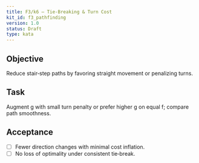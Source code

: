 ```yaml
---
title: F3/k6 — Tie‑Breaking & Turn Cost
kit_id: f3_pathfinding
version: 1.0
status: Draft
type: kata
---
```

## Objective
Reduce stair‑step paths by favoring straight movement or penalizing turns.
## Task
Augment g with small turn penalty or prefer higher g on equal f; compare path smoothness.
## Acceptance
- [ ] Fewer direction changes with minimal cost inflation.
- [ ] No loss of optimality under consistent tie‑break.